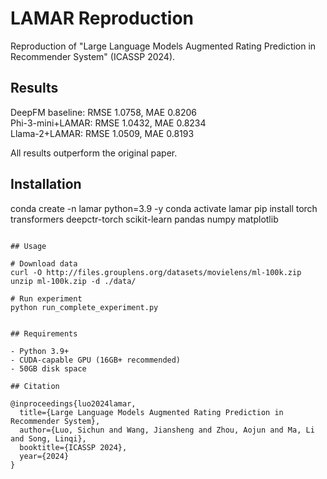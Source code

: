 # LAMAR Reproduction

Reproduction of "Large Language Models Augmented Rating Prediction in Recommender System" (ICASSP 2024).

## Results

DeepFM baseline: RMSE 1.0758, MAE 0.8206  
Phi-3-mini+LAMAR: RMSE 1.0432, MAE 0.8234  
Llama-2+LAMAR: RMSE 1.0509, MAE 0.8193  

All results outperform the original paper.

## Installation

conda create -n lamar python=3.9 -y
conda activate lamar
pip install torch transformers deepctr-torch scikit-learn pandas numpy matplotlib
```

## Usage

# Download data
curl -O http://files.grouplens.org/datasets/movielens/ml-100k.zip
unzip ml-100k.zip -d ./data/

# Run experiment
python run_complete_experiment.py


## Requirements

- Python 3.9+
- CUDA-capable GPU (16GB+ recommended)
- 50GB disk space

## Citation

@inproceedings{luo2024lamar,
  title={Large Language Models Augmented Rating Prediction in Recommender System},
  author={Luo, Sichun and Wang, Jiansheng and Zhou, Aojun and Ma, Li and Song, Linqi},
  booktitle={ICASSP 2024},
  year={2024}
}
